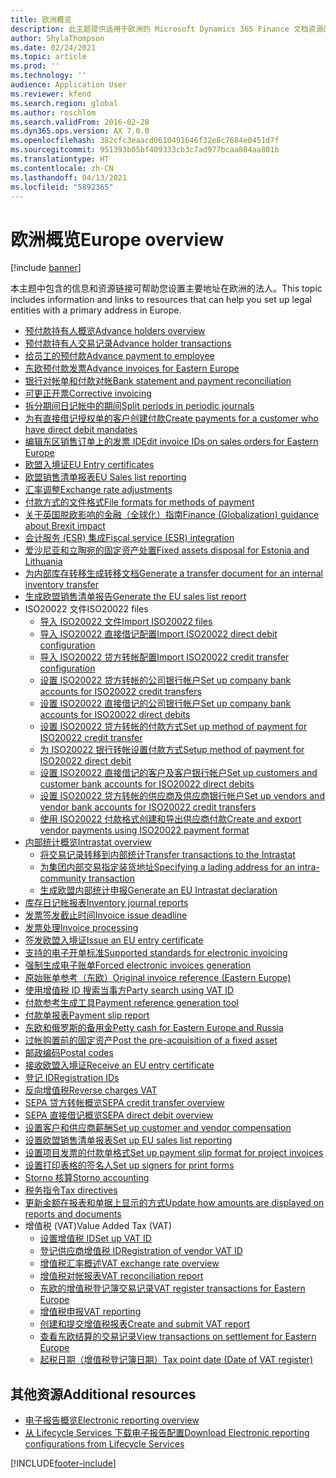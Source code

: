```yaml
---
title: 欧洲概览
description: 此主题提供适用于欧洲的 Microsoft Dynamics 365 Finance 文档资源的链接。
author: ShylaThompson
ms.date: 02/24/2021
ms.topic: article
ms.prod: ''
ms.technology: ''
audience: Application User
ms.reviewer: kfend
ms.search.region: global
ms.author: roschlom
ms.search.validFrom: 2016-02-28
ms.dyn365.ops.version: AX 7.0.0
ms.openlocfilehash: 382cfc3eaacd0610491646f32e8c7684e0451d7f
ms.sourcegitcommit: 951393b05bf409333cb3c7ad977bcaa804aa801b
ms.translationtype: HT
ms.contentlocale: zh-CN
ms.lasthandoff: 04/13/2021
ms.locfileid: "5892365"
---
```

# <a name="europe-overview"></a><span data-ttu-id="ff333-103">欧洲概览</span><span class="sxs-lookup"><span data-stu-id="ff333-103">Europe overview</span></span>

[!include [banner](../includes/banner.md)]

<span data-ttu-id="ff333-104">本主题中包含的信息和资源链接可帮助您设置主要地址在欧洲的法人。</span><span class="sxs-lookup"><span data-stu-id="ff333-104">This topic includes information and links to resources that can help you set up legal entities with a primary address in Europe.</span></span> 

- [<span data-ttu-id="ff333-105">预付款持有人概览</span><span class="sxs-lookup"><span data-stu-id="ff333-105">Advance holders overview</span></span>](emea-advance-holders.md)
 - [<span data-ttu-id="ff333-106">预付款持有人交易记录</span><span class="sxs-lookup"><span data-stu-id="ff333-106">Advance holder transactions</span></span>](emea-advance-holders-transactions.md)
 - [<span data-ttu-id="ff333-107">给员工的预付款</span><span class="sxs-lookup"><span data-stu-id="ff333-107">Advance payment to employee</span></span>](tasks/advance-payment-employee.md)
- [<span data-ttu-id="ff333-108">东欧预付款发票</span><span class="sxs-lookup"><span data-stu-id="ff333-108">Advance invoices for Eastern Europe</span></span>](emea-advance-invoice.md)
- [<span data-ttu-id="ff333-109">银行对帐单和付款对帐</span><span class="sxs-lookup"><span data-stu-id="ff333-109">Bank statement and payment reconciliation</span></span>](emea-bank-reconciliation.md)
- [<span data-ttu-id="ff333-110">可更正开票</span><span class="sxs-lookup"><span data-stu-id="ff333-110">Corrective invoicing</span></span>](emea-corrective-invoice.md)
- [<span data-ttu-id="ff333-111">拆分期间日记帐中的期间</span><span class="sxs-lookup"><span data-stu-id="ff333-111">Split periods in periodic journals</span></span>](emea-create-post-periodic-journals.md)
- [<span data-ttu-id="ff333-112">为有直接借记授权单的客户创建付款</span><span class="sxs-lookup"><span data-stu-id="ff333-112">Create payments for a customer who have direct debit mandates</span></span>](tasks/create-payments-customers-who-have-direct-debit-mandates.md)
- [<span data-ttu-id="ff333-113">编辑东区销售订单上的发票 ID</span><span class="sxs-lookup"><span data-stu-id="ff333-113">Edit invoice IDs on sales orders for Eastern Europe</span></span>](emea-edit-invoice-id-sales-orders.md)
- [<span data-ttu-id="ff333-114">欧盟入境证</span><span class="sxs-lookup"><span data-stu-id="ff333-114">EU Entry certificates</span></span>](emea-entry-certificates.md)
- [<span data-ttu-id="ff333-115">欧盟销售清单报表</span><span class="sxs-lookup"><span data-stu-id="ff333-115">EU Sales list reporting</span></span>](emea-eu-sales-list.md)
- [<span data-ttu-id="ff333-116">汇率调整</span><span class="sxs-lookup"><span data-stu-id="ff333-116">Exchange rate adjustments</span></span>](emea-exchange-rate-adjustments.md)
- [<span data-ttu-id="ff333-117">付款方式的文件格式</span><span class="sxs-lookup"><span data-stu-id="ff333-117">File formats for methods of payment</span></span>](emea-select-file-formats-for-the-method-of-payments.md)
- [<span data-ttu-id="ff333-118">关于英国脱欧影响的金融（全球化）指南</span><span class="sxs-lookup"><span data-stu-id="ff333-118">Finance (Globalization) guidance about Brexit impact</span></span>](https://businesscenter.mbs.microsoft.com/#contentdetail/GuidanceBrexitImpact)
- [<span data-ttu-id="ff333-119">会计服务 (ESR) 集成</span><span class="sxs-lookup"><span data-stu-id="ff333-119">Fiscal service (ESR) integration</span></span>](emea-fiscal-service-integration.md)
- [<span data-ttu-id="ff333-120">爱沙尼亚和立陶宛的固定资产处置</span><span class="sxs-lookup"><span data-stu-id="ff333-120">Fixed assets disposal for Estonia and Lithuania</span></span>](emea-credit-note-reverse-fixed-asset-sale.md)
- [<span data-ttu-id="ff333-121">为内部库存转移生成转移文档</span><span class="sxs-lookup"><span data-stu-id="ff333-121">Generate a transfer document for an internal inventory transfer</span></span>](tasks/transfer-document-internal-inventory-transfer.md)
- [<span data-ttu-id="ff333-122">生成欧盟销售清单报告</span><span class="sxs-lookup"><span data-stu-id="ff333-122">Generate the EU sales list report</span></span>](tasks/eur-00011-eu-sales-list-report.md)
- <span data-ttu-id="ff333-123">ISO20022 文件</span><span class="sxs-lookup"><span data-stu-id="ff333-123">ISO20022 files</span></span>
  - [<span data-ttu-id="ff333-124">导入 ISO20022 文件</span><span class="sxs-lookup"><span data-stu-id="ff333-124">Import ISO20022 files</span></span>](emea-ISO20022-file-formats.md)
  - [<span data-ttu-id="ff333-125">导入 ISO20022 直接借记配置</span><span class="sxs-lookup"><span data-stu-id="ff333-125">Import ISO20022 direct debit configuration</span></span>](tasks/import-iso20022-direct-debit-configuration.md)
  - [<span data-ttu-id="ff333-126">导入 ISO20022 贷方转帐配置</span><span class="sxs-lookup"><span data-stu-id="ff333-126">Import ISO20022 credit transfer configuration</span></span>](tasks/import-iso20022-credit-transfer-configuration.md)
  - [<span data-ttu-id="ff333-127">设置 ISO20022 贷方转帐的公司银行帐户</span><span class="sxs-lookup"><span data-stu-id="ff333-127">Set up company bank accounts for ISO20022 credit transfers</span></span>](tasks/set-up-company-bank-accounts-iso20022-credit-transfers.md)
  - [<span data-ttu-id="ff333-128">设置 ISO20022 直接借记的公司银行帐户</span><span class="sxs-lookup"><span data-stu-id="ff333-128">Set up company bank accounts for ISO20022 direct debits</span></span>](tasks/set-up-company-bank-accounts-iso20022-direct-debits.md)
  - [<span data-ttu-id="ff333-129">设置 ISO20022 贷方转帐的付款方式</span><span class="sxs-lookup"><span data-stu-id="ff333-129">Set up method of payment for ISO20022 credit transfer</span></span>](tasks/set-up-method-payment-iso20022-credit-transfer.md)
  - [<span data-ttu-id="ff333-130">为 ISO20022 银行转帐设置付款方式</span><span class="sxs-lookup"><span data-stu-id="ff333-130">Setup method of payment for ISO20022 direct debit</span></span>](tasks/setup-method-payment-iso20022-direct-debit.md)
  - [<span data-ttu-id="ff333-131">设置 ISO20022 直接借记的客户及客户银行帐户</span><span class="sxs-lookup"><span data-stu-id="ff333-131">Set up customers and customer bank accounts for ISO20022 direct debits</span></span>](tasks/set-up-bank-accounts-iso20022-direct-debits.md)
  - [<span data-ttu-id="ff333-132">设置 ISO20022 贷方转帐的供应商及供应商银行帐户</span><span class="sxs-lookup"><span data-stu-id="ff333-132">Set up vendors and vendor bank accounts for ISO20022 credit transfers</span></span>](tasks/set-up-vendor-iso20022-credit-transfers.md)
  - [<span data-ttu-id="ff333-133">使用 ISO20022 付款格式创建和导出供应商付款</span><span class="sxs-lookup"><span data-stu-id="ff333-133">Create and export vendor payments using ISO20022 payment format</span></span>](tasks/create-export-vendor-payments-iso20022-payment-format.md)
- [<span data-ttu-id="ff333-134">内部统计概览</span><span class="sxs-lookup"><span data-stu-id="ff333-134">Intrastat overview</span></span>](emea-intrastat.md)
  - [<span data-ttu-id="ff333-135">将交易记录转移到内部统计</span><span class="sxs-lookup"><span data-stu-id="ff333-135">Transfer transactions to the Intrastat</span></span>](tasks/transfer-transactions-intrastat.md)
  - [<span data-ttu-id="ff333-136">为集团内部交易指定装货地址</span><span class="sxs-lookup"><span data-stu-id="ff333-136">Specifying a lading address for an intra-community transaction</span></span>](tasks/eur-00002-specify-lading-address-intra-community.md)
  - [<span data-ttu-id="ff333-137">生成欧盟内部统计申报</span><span class="sxs-lookup"><span data-stu-id="ff333-137">Generate an EU Intrastat declaration</span></span>](tasks/eur-00002-eu-intrastat-declaration.md)
- [<span data-ttu-id="ff333-138">库存日记帐报表</span><span class="sxs-lookup"><span data-stu-id="ff333-138">Inventory journal reports</span></span>](emea-set-up-report-inventory-journal-names.md)
- [<span data-ttu-id="ff333-139">发票签发截止时间</span><span class="sxs-lookup"><span data-stu-id="ff333-139">Invoice issue deadline</span></span>](emea-invoice-issue-deadline.md)
- [<span data-ttu-id="ff333-140">发票处理</span><span class="sxs-lookup"><span data-stu-id="ff333-140">Invoice processing</span></span>](emea-invoice-processing.md)
- [<span data-ttu-id="ff333-141">签发欧盟入境证</span><span class="sxs-lookup"><span data-stu-id="ff333-141">Issue an EU entry certificate</span></span>](tasks/eur-00012-issue-eu-entry-certificate.md)
- [<span data-ttu-id="ff333-142">支持的电子开单标准</span><span class="sxs-lookup"><span data-stu-id="ff333-142">Supported standards for electronic invoicing</span></span>](emea-oioubl-standards-electronic-invoicing.md)
- [<span data-ttu-id="ff333-143">强制生成电子账单</span><span class="sxs-lookup"><span data-stu-id="ff333-143">Forced electronic invoices generation</span></span>](emea-eur-forced-einvoices.md)
- [<span data-ttu-id="ff333-144">原始账单参考（东欧）</span><span class="sxs-lookup"><span data-stu-id="ff333-144">Original invoice reference (Eastern Europe)</span></span>](tasks/ee-00004-original-invoice-reference.md)
- [<span data-ttu-id="ff333-145">使用增值税 ID 搜索当事方</span><span class="sxs-lookup"><span data-stu-id="ff333-145">Party search using VAT ID</span></span>](tasks/eur-00015-party-search-vat-id.md)
- [<span data-ttu-id="ff333-146">付款参考生成工具</span><span class="sxs-lookup"><span data-stu-id="ff333-146">Payment reference generation tool</span></span>](tasks/ee-00015-payment-reference-generation-tool.md)
- [<span data-ttu-id="ff333-147">付款单报表</span><span class="sxs-lookup"><span data-stu-id="ff333-147">Payment slip report</span></span>](emea-eur-payment-slip-report-giro.md)
- [<span data-ttu-id="ff333-148">东欧和俄罗斯的备用金</span><span class="sxs-lookup"><span data-stu-id="ff333-148">Petty cash for Eastern Europe and Russia</span></span>](emea-petty-cash.md)
- [<span data-ttu-id="ff333-149">过帐购置前的固定资产</span><span class="sxs-lookup"><span data-stu-id="ff333-149">Post the pre-acquisition of a fixed asset</span></span>](emea-pre-acquisition-acquisition-fixed-asset.md)
- [<span data-ttu-id="ff333-150">邮政编码</span><span class="sxs-lookup"><span data-stu-id="ff333-150">Postal codes</span></span>](emea-import-create-postal-codes-manually.md)
- [<span data-ttu-id="ff333-151">接收欧盟入境证</span><span class="sxs-lookup"><span data-stu-id="ff333-151">Receive an EU entry certificate</span></span>](tasks/eur-00012-receive-eu-entry-certificate.md)
- [<span data-ttu-id="ff333-152">登记 ID</span><span class="sxs-lookup"><span data-stu-id="ff333-152">Registration IDs</span></span>](emea-registration-ids.md)
- [<span data-ttu-id="ff333-153">反向增值税</span><span class="sxs-lookup"><span data-stu-id="ff333-153">Reverse charges VAT</span></span>](emea-reverse-charge.md)
- [<span data-ttu-id="ff333-154">SEPA 贷方转帐概览</span><span class="sxs-lookup"><span data-stu-id="ff333-154">SEPA credit transfer overview</span></span>](../accounts-payable/sepa-credit-transfer.md)
- [<span data-ttu-id="ff333-155">SEPA 直接借记概览</span><span class="sxs-lookup"><span data-stu-id="ff333-155">SEPA direct debit overview</span></span>](../accounts-receivable/sepa-direct-debit-overview.md)
- [<span data-ttu-id="ff333-156">设置客户和供应商薪酬</span><span class="sxs-lookup"><span data-stu-id="ff333-156">Set up customer and vendor compensation</span></span>](emea-compensation-customer-vendor-transactions.md)
- [<span data-ttu-id="ff333-157">设置欧盟销售清单报表</span><span class="sxs-lookup"><span data-stu-id="ff333-157">Set up EU sales list reporting</span></span>](tasks/eur-00011-eu-sales-list-reporting.md)
- [<span data-ttu-id="ff333-158">设置项目发票的付款单格式</span><span class="sxs-lookup"><span data-stu-id="ff333-158">Set up payment slip format for project invoices</span></span>](tasks/set-up-payment-slip-format-project-invoices.md)
- [<span data-ttu-id="ff333-159">设置打印表格的签名人</span><span class="sxs-lookup"><span data-stu-id="ff333-159">Set up signers for print forms</span></span>](emea-set-up-signers-for-printing-forms.md)
- [<span data-ttu-id="ff333-160">Storno 核算</span><span class="sxs-lookup"><span data-stu-id="ff333-160">Storno accounting</span></span>](emea-storno.md)
- [<span data-ttu-id="ff333-161">税务指令</span><span class="sxs-lookup"><span data-stu-id="ff333-161">Tax directives</span></span>](emea-tax-directives.md)
- [<span data-ttu-id="ff333-162">更新金额在报表和单据上显示的方式</span><span class="sxs-lookup"><span data-stu-id="ff333-162">Update how amounts are displayed on reports and documents</span></span>](emea-amount-printing-forms.md)
- <span data-ttu-id="ff333-163">增值税 (VAT)</span><span class="sxs-lookup"><span data-stu-id="ff333-163">Value Added Tax (VAT)</span></span>
  - [<span data-ttu-id="ff333-164">设置增值税 ID</span><span class="sxs-lookup"><span data-stu-id="ff333-164">Set up VAT ID</span></span>](tasks/eur-00015-vat-id.md)
  - [<span data-ttu-id="ff333-165">登记供应商增值税 ID</span><span class="sxs-lookup"><span data-stu-id="ff333-165">Registration of vendor VAT ID</span></span>](tasks/eur-00015-registration-vendor-vat-id.md)
  - [<span data-ttu-id="ff333-166">增值税汇率概述</span><span class="sxs-lookup"><span data-stu-id="ff333-166">VAT exchange rate overview</span></span>](emea-vat-exchange-rate.md)
  - [<span data-ttu-id="ff333-167">增值税对帐报表</span><span class="sxs-lookup"><span data-stu-id="ff333-167">VAT reconciliation report</span></span>](tasks/eur-00018-vat-reconciliation-report.md)
  - [<span data-ttu-id="ff333-168">东欧的增值税登记簿交易记录</span><span class="sxs-lookup"><span data-stu-id="ff333-168">VAT register transactions for Eastern Europe</span></span>](emea-vat-register-transactions.md)
  - [<span data-ttu-id="ff333-169">增值税申报</span><span class="sxs-lookup"><span data-stu-id="ff333-169">VAT reporting</span></span>](emea-vat-reporting.md)
  - [<span data-ttu-id="ff333-170">创建和提交增值税报表</span><span class="sxs-lookup"><span data-stu-id="ff333-170">Create and submit VAT report</span></span>](tasks/create-submit-vat-report.md)
  - [<span data-ttu-id="ff333-171">查看东欧结算的交易记录</span><span class="sxs-lookup"><span data-stu-id="ff333-171">View transactions on settlement for Eastern Europe</span></span>](emea-transactions-settlement-form.md)
  - [<span data-ttu-id="ff333-172">起税日期（增值税登记簿日期）</span><span class="sxs-lookup"><span data-stu-id="ff333-172">Tax point date (Date of VAT register)</span></span>](emea-tax-point-date.md)

## <a name="additional-resources"></a><span data-ttu-id="ff333-173">其他资源</span><span class="sxs-lookup"><span data-stu-id="ff333-173">Additional resources</span></span>

- [<span data-ttu-id="ff333-174">电子报告概览</span><span class="sxs-lookup"><span data-stu-id="ff333-174">Electronic reporting overview</span></span>](../../fin-ops-core/dev-itpro/analytics/general-electronic-reporting.md)
- [<span data-ttu-id="ff333-175">从 Lifecycle Services 下载电子报告配置</span><span class="sxs-lookup"><span data-stu-id="ff333-175">Download Electronic reporting configurations from Lifecycle Services</span></span>](../../fin-ops-core/dev-itpro/analytics/download-electronic-reporting-configuration-lcs.md)


[!INCLUDE[footer-include](../../includes/footer-banner.md)]